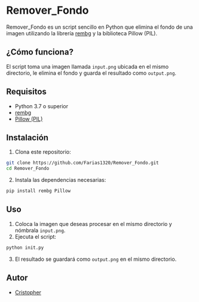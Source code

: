 # Remover_Fondo

Remover_Fondo es un script sencillo en Python que elimina el fondo de una imagen utilizando la librería [rembg](https://github.com/danielgatis/rembg) y la biblioteca Pillow (PIL).

## ¿Cómo funciona?

El script toma una imagen llamada `input.png` ubicada en el mismo directorio, le elimina el fondo y guarda el resultado como `output.png`.

## Requisitos

- Python 3.7 o superior
- [rembg](https://pypi.org/project/rembg/)
- [Pillow (PIL)](https://pypi.org/project/Pillow/)

## Instalación

1. Clona este repositorio:

```bash
git clone https://github.com/Farias1320/Remover_Fondo.git
cd Remover_Fondo
```

2. Instala las dependencias necesarias:

```bash
pip install rembg Pillow
```

## Uso

1. Coloca la imagen que deseas procesar en el mismo directorio y nómbrala `input.png`.
2. Ejecuta el script:

```bash
python init.py
```

3. El resultado se guardará como `output.png` en el mismo directorio.

## Autor

- [Cristopher](https://github.com/Farias1320)
